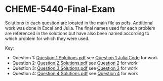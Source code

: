 # CHEME-5440-Final-Exam

Solutions to each question are located in the main file as pdfs. Additional work was done in Excel and Julia. The final names used for each problem are referenced in the solutions but have also been named according to which problem for which they were used. 

Key:
* Question 1: [Question 1 Solutions.pdf](https://github.com/erp98/CHEME-5440-Final-Exam/blob/master/Park_Ellen_ERP67_CHEME%205440_Final%20Exam/Question%201%20Solutions.pdf) see [Question 1 Julia Code](https://github.com/erp98/CHEME-5440-Final-Exam/tree/master/Park_Ellen_ERP67_CHEME%205440_Final%20Exam/Question%201%20Julia%20Code) for work
* Question 2: [Question 2 Solutions.pdf](https://github.com/erp98/CHEME-5440-Final-Exam/blob/master/Park_Ellen_ERP67_CHEME%205440_Final%20Exam/Question%202%20Solutions.pdf) see [Question 2](https://github.com/erp98/CHEME-5440-Final-Exam/blob/master/Park_Ellen_ERP67_CHEME%205440_Final%20Exam/Question%202.xlsx) for work
* Question 3: [Question 3 Solutions.pdf](https://github.com/erp98/CHEME-5440-Final-Exam/blob/master/Park_Ellen_ERP67_CHEME%205440_Final%20Exam/Question%203%20Solutions.pdf) see [Question 3](https://github.com/erp98/CHEME-5440-Final-Exam/blob/master/Park_Ellen_ERP67_CHEME%205440_Final%20Exam/Question%203.xlsx) for work
* Question 4: [Question 4 Solutions.pdf](https://github.com/erp98/CHEME-5440-Final-Exam/blob/master/Park_Ellen_ERP67_CHEME%205440_Final%20Exam/Question%204%20Solutions.pdf) see [Question 4](https://github.com/erp98/CHEME-5440-Final-Exam/blob/master/Park_Ellen_ERP67_CHEME%205440_Final%20Exam/Question%204.xlsx) for work
